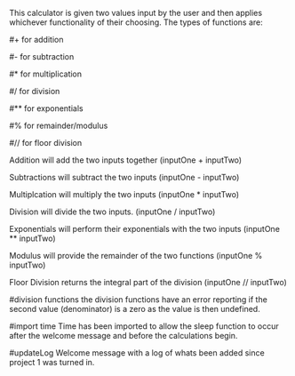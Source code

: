 This calculator is given two values input by the user and then applies whichever functionality of their choosing.
The types of functions are:

#+ for addition

#- for subtraction

#* for multiplication

#/ for division

#** for exponentials

#% for remainder/modulus

#// for floor division



Addition will add the two inputs together (inputOne + inputTwo)

Subtractions will subtract the two inputs (inputOne - inputTwo)

Multiplcation will multiply the two inputs (inputOne * inputTwo)

Division will divide the two inputs. (inputOne / inputTwo)

Exponentials will perform their exponentials with the two inputs (inputOne ** inputTwo)

Modulus will provide the remainder of the two functions (inputOne % inputTwo)

Floor Division returns the integral part of the division (inputOne // inputTwo)



#division functions
the division functions have an error reporting if the second value (denominator) is a zero as the value is then undefined.

#import time
Time has been imported to allow the sleep function to occur after the welcome message and before the calculations begin.


#updateLog
Welcome message with a log of whats been added since project 1 was turned in.
